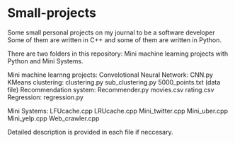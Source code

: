 # Small-projects
Some small personal projects on my journal to be a software developer
Some of them are written in C++ and some of them are written in Python.

There are two folders in this repository: Mini machine learning projects with Python and Mini Systems.

Mini machine learnng projects: 
    Convelotional Neural Network:
        CNN.py
    KMeans clustering:
        clustering.py
        sub_clustering.py
        5000_points.txt (data file)
    Recommendation system:
        Recommender.py
        movies.csv
        rating.csv
    Regression:
        regression.py

Mini Systems:
    LFUcache.cpp
    LRUcache.cpp
    Mini_twitter.cpp
    Mini_uber.cpp
    Mini_yelp.cpp
    Web_crawler.cpp
    
Detailed description is provided in each file if neccesary.
